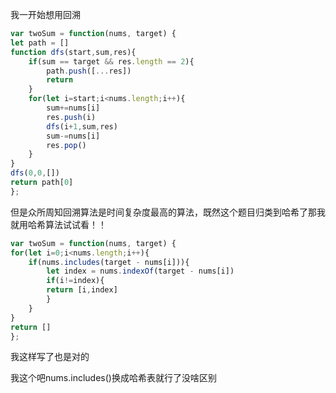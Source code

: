 我一开始想用回溯
```javaScript
var twoSum = function(nums, target) {
let path = []
function dfs(start,sum,res){
    if(sum == target && res.length == 2){
        path.push([...res])
        return
    }
    for(let i=start;i<nums.length;i++){
        sum+=nums[i]
        res.push(i)
        dfs(i+1,sum,res)
        sum-=nums[i]
        res.pop()
    }
}
dfs(0,0,[])
return path[0]
};
```

但是众所周知回溯算法是时间复杂度最高的算法，既然这个题目归类到哈希了那我就用哈希算法试试看！！


```javaScript
var twoSum = function(nums, target) {
for(let i=0;i<nums.length;i++){
    if(nums.includes(target - nums[i])){
        let index = nums.indexOf(target - nums[i])
        if(i!=index){
        return [i,index]
        }
    }
}
return []
};
```
我这样写了也是对的

我这个吧nums.includes()换成哈希表就行了没啥区别
